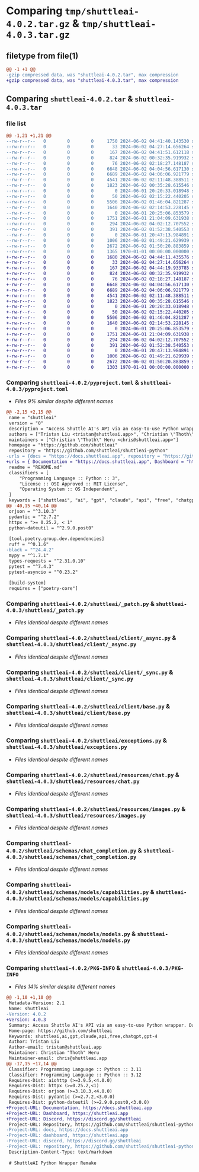 # Comparing `tmp/shuttleai-4.0.2.tar.gz` & `tmp/shuttleai-4.0.3.tar.gz`

## filetype from file(1)

```diff
@@ -1 +1 @@
-gzip compressed data, was "shuttleai-4.0.2.tar", max compression
+gzip compressed data, was "shuttleai-4.0.3.tar", max compression
```

## Comparing `shuttleai-4.0.2.tar` & `shuttleai-4.0.3.tar`

### file list

```diff
@@ -1,21 +1,21 @@
--rw-r--r--   0        0        0     1750 2024-06-02 04:41:40.143530 shuttleai-4.0.2/pyproject.toml
--rw-r--r--   0        0        0       33 2024-06-02 04:27:14.656264 shuttleai-4.0.2/README.md
--rw-r--r--   0        0        0      167 2024-06-02 04:41:51.612118 shuttleai-4.0.2/shuttleai/__init__.py
--rw-r--r--   0        0        0      824 2024-06-02 00:32:35.919932 shuttleai-4.0.2/shuttleai/_patch.py
--rw-r--r--   0        0        0       76 2024-06-02 02:18:27.148187 shuttleai-4.0.2/shuttleai/client/__init__.py
--rw-r--r--   0        0        0     6648 2024-06-02 04:04:56.617130 shuttleai-4.0.2/shuttleai/client/_async.py
--rw-r--r--   0        0        0     6689 2024-06-02 04:06:06.921779 shuttleai-4.0.2/shuttleai/client/_sync.py
--rw-r--r--   0        0        0     4541 2024-06-02 02:11:48.388511 shuttleai-4.0.2/shuttleai/client/base.py
--rw-r--r--   0        0        0     1823 2024-06-02 00:35:28.615546 shuttleai-4.0.2/shuttleai/exceptions.py
--rw-r--r--   0        0        0        0 2024-06-01 20:20:33.018948 shuttleai-4.0.2/shuttleai/py.typed
--rw-r--r--   0        0        0       50 2024-06-02 02:15:22.440205 shuttleai-4.0.2/shuttleai/resources/__init__.py
--rw-r--r--   0        0        0     5506 2024-06-02 01:46:04.821287 shuttleai-4.0.2/shuttleai/resources/chat.py
--rw-r--r--   0        0        0     1640 2024-06-02 02:14:53.228145 shuttleai-4.0.2/shuttleai/resources/images.py
--rw-r--r--   0        0        0        0 2024-06-01 20:25:06.853579 shuttleai-4.0.2/shuttleai/schemas/__init__.py
--rw-r--r--   0        0        0     1751 2024-06-01 21:04:09.631938 shuttleai-4.0.2/shuttleai/schemas/chat_completion.py
--rw-r--r--   0        0        0      294 2024-06-02 04:02:12.707552 shuttleai-4.0.2/shuttleai/schemas/common.py
--rw-r--r--   0        0        0      391 2024-06-02 01:52:38.540553 shuttleai-4.0.2/shuttleai/schemas/images_generations.py
--rw-r--r--   0        0        0        0 2024-06-01 20:47:13.984891 shuttleai-4.0.2/shuttleai/schemas/models/__init__.py
--rw-r--r--   0        0        0     1006 2024-06-02 01:49:21.629939 shuttleai-4.0.2/shuttleai/schemas/models/capabilities.py
--rw-r--r--   0        0        0     2672 2024-06-02 01:50:20.883859 shuttleai-4.0.2/shuttleai/schemas/models/models.py
--rw-r--r--   0        0        0     1365 1970-01-01 00:00:00.000000 shuttleai-4.0.2/PKG-INFO
+-rw-r--r--   0        0        0     1680 2024-06-02 04:44:11.435576 shuttleai-4.0.3/pyproject.toml
+-rw-r--r--   0        0        0       33 2024-06-02 04:27:14.656264 shuttleai-4.0.3/README.md
+-rw-r--r--   0        0        0      167 2024-06-02 04:44:19.933785 shuttleai-4.0.3/shuttleai/__init__.py
+-rw-r--r--   0        0        0      824 2024-06-02 00:32:35.919932 shuttleai-4.0.3/shuttleai/_patch.py
+-rw-r--r--   0        0        0       76 2024-06-02 02:18:27.148187 shuttleai-4.0.3/shuttleai/client/__init__.py
+-rw-r--r--   0        0        0     6648 2024-06-02 04:04:56.617130 shuttleai-4.0.3/shuttleai/client/_async.py
+-rw-r--r--   0        0        0     6689 2024-06-02 04:06:06.921779 shuttleai-4.0.3/shuttleai/client/_sync.py
+-rw-r--r--   0        0        0     4541 2024-06-02 02:11:48.388511 shuttleai-4.0.3/shuttleai/client/base.py
+-rw-r--r--   0        0        0     1823 2024-06-02 00:35:28.615546 shuttleai-4.0.3/shuttleai/exceptions.py
+-rw-r--r--   0        0        0        0 2024-06-01 20:20:33.018948 shuttleai-4.0.3/shuttleai/py.typed
+-rw-r--r--   0        0        0       50 2024-06-02 02:15:22.440205 shuttleai-4.0.3/shuttleai/resources/__init__.py
+-rw-r--r--   0        0        0     5506 2024-06-02 01:46:04.821287 shuttleai-4.0.3/shuttleai/resources/chat.py
+-rw-r--r--   0        0        0     1640 2024-06-02 02:14:53.228145 shuttleai-4.0.3/shuttleai/resources/images.py
+-rw-r--r--   0        0        0        0 2024-06-01 20:25:06.853579 shuttleai-4.0.3/shuttleai/schemas/__init__.py
+-rw-r--r--   0        0        0     1751 2024-06-01 21:04:09.631938 shuttleai-4.0.3/shuttleai/schemas/chat_completion.py
+-rw-r--r--   0        0        0      294 2024-06-02 04:02:12.707552 shuttleai-4.0.3/shuttleai/schemas/common.py
+-rw-r--r--   0        0        0      391 2024-06-02 01:52:38.540553 shuttleai-4.0.3/shuttleai/schemas/images_generations.py
+-rw-r--r--   0        0        0        0 2024-06-01 20:47:13.984891 shuttleai-4.0.3/shuttleai/schemas/models/__init__.py
+-rw-r--r--   0        0        0     1006 2024-06-02 01:49:21.629939 shuttleai-4.0.3/shuttleai/schemas/models/capabilities.py
+-rw-r--r--   0        0        0     2672 2024-06-02 01:50:20.883859 shuttleai-4.0.3/shuttleai/schemas/models/models.py
+-rw-r--r--   0        0        0     1303 1970-01-01 00:00:00.000000 shuttleai-4.0.3/PKG-INFO
```

### Comparing `shuttleai-4.0.2/pyproject.toml` & `shuttleai-4.0.3/pyproject.toml`

 * *Files 9% similar despite different names*

```diff
@@ -2,15 +2,15 @@
 name = "shuttleai"
 version = "0"
 description = "Access Shuttle AI's API via an easy-to-use Python wrapper. Dashboard: https://shuttleai.app Discord: https://discord.gg/shuttleai"
 authors = ["Tristan Liu <tristan@shuttleai.app>", "Christian \"Thoth\" Heru <chris@shuttleai.app>"]
 maintainers = ["Christian \"Thoth\" Heru <chris@shuttleai.app>"]
 homepage = "https://github.com/shuttleai"
 repository = "https://github.com/shuttleai/shuttleai-python"
-urls = {docs = "https://docs.shuttleai.app", repository = "https://github.com/shuttleai/shuttleai-python", dashboard = "https://shuttleai.app", discord = "https://discord.gg/shuttleai"}
+urls = { Documentation = "https://docs.shuttleai.app", Dashboard = "https://shuttleai.app", Discord = "https://discord.gg/shuttleai" }
 readme = "README.md"
 classifiers = [
     "Programming Language :: Python :: 3",
     "License :: OSI Approved :: MIT License",
     "Operating System :: OS Independent",
 ]
 keywords = ["shuttleai", "ai", "gpt", "claude", "api", "free", "chatgpt", "gpt-4"]
@@ -40,15 +40,14 @@
 orjson = "^3.10.3"
 pydantic = "^2.7.2"
 httpx = ">= 0.25.2, < 1"
 python-dateutil = "^2.9.0.post0"
 
 [tool.poetry.group.dev.dependencies]
 ruff = "^0.1.6"
-black = "^24.4.2"
 mypy = "^1.7.1"
 types-requests = "^2.31.0.10"
 pytest = "^7.4.3"
 pytest-asyncio = "^0.23.2"
 
 [build-system]
 requires = ["poetry-core"]
```

### Comparing `shuttleai-4.0.2/shuttleai/_patch.py` & `shuttleai-4.0.3/shuttleai/_patch.py`

 * *Files identical despite different names*

### Comparing `shuttleai-4.0.2/shuttleai/client/_async.py` & `shuttleai-4.0.3/shuttleai/client/_async.py`

 * *Files identical despite different names*

### Comparing `shuttleai-4.0.2/shuttleai/client/_sync.py` & `shuttleai-4.0.3/shuttleai/client/_sync.py`

 * *Files identical despite different names*

### Comparing `shuttleai-4.0.2/shuttleai/client/base.py` & `shuttleai-4.0.3/shuttleai/client/base.py`

 * *Files identical despite different names*

### Comparing `shuttleai-4.0.2/shuttleai/exceptions.py` & `shuttleai-4.0.3/shuttleai/exceptions.py`

 * *Files identical despite different names*

### Comparing `shuttleai-4.0.2/shuttleai/resources/chat.py` & `shuttleai-4.0.3/shuttleai/resources/chat.py`

 * *Files identical despite different names*

### Comparing `shuttleai-4.0.2/shuttleai/resources/images.py` & `shuttleai-4.0.3/shuttleai/resources/images.py`

 * *Files identical despite different names*

### Comparing `shuttleai-4.0.2/shuttleai/schemas/chat_completion.py` & `shuttleai-4.0.3/shuttleai/schemas/chat_completion.py`

 * *Files identical despite different names*

### Comparing `shuttleai-4.0.2/shuttleai/schemas/models/capabilities.py` & `shuttleai-4.0.3/shuttleai/schemas/models/capabilities.py`

 * *Files identical despite different names*

### Comparing `shuttleai-4.0.2/shuttleai/schemas/models/models.py` & `shuttleai-4.0.3/shuttleai/schemas/models/models.py`

 * *Files identical despite different names*

### Comparing `shuttleai-4.0.2/PKG-INFO` & `shuttleai-4.0.3/PKG-INFO`

 * *Files 14% similar despite different names*

```diff
@@ -1,10 +1,10 @@
 Metadata-Version: 2.1
 Name: shuttleai
-Version: 4.0.2
+Version: 4.0.3
 Summary: Access Shuttle AI's API via an easy-to-use Python wrapper. Dashboard: https://shuttleai.app Discord: https://discord.gg/shuttleai
 Home-page: https://github.com/shuttleai
 Keywords: shuttleai,ai,gpt,claude,api,free,chatgpt,gpt-4
 Author: Tristan Liu
 Author-email: tristan@shuttleai.app
 Maintainer: Christian "Thoth" Heru
 Maintainer-email: chris@shuttleai.app
@@ -17,15 +17,14 @@
 Classifier: Programming Language :: Python :: 3.11
 Classifier: Programming Language :: Python :: 3.12
 Requires-Dist: aiohttp (>=3.9.5,<4.0.0)
 Requires-Dist: httpx (>=0.25.2,<1)
 Requires-Dist: orjson (>=3.10.3,<4.0.0)
 Requires-Dist: pydantic (>=2.7.2,<3.0.0)
 Requires-Dist: python-dateutil (>=2.9.0.post0,<3.0.0)
+Project-URL: Documentation, https://docs.shuttleai.app
+Project-URL: Dashboard, https://shuttleai.app
+Project-URL: Discord, https://discord.gg/shuttleai
 Project-URL: Repository, https://github.com/shuttleai/shuttleai-python
-Project-URL: docs, https://docs.shuttleai.app
-Project-URL: dashboard, https://shuttleai.app
-Project-URL: discord, https://discord.gg/shuttleai
-Project-URL: repository, https://github.com/shuttleai/shuttleai-python
 Description-Content-Type: text/markdown
 
 # ShuttleAI Python Wrapper Remake
```

